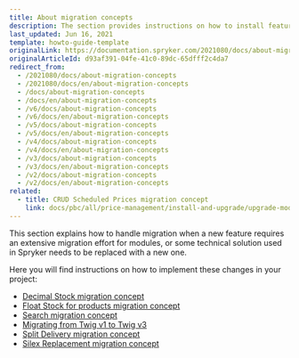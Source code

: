 ```yaml
---
title: About migration concepts
description: The section provides instructions on how to install features in your project- Split Delivery, Silex Replacement, CRUD Scheduled Prices,  and Decimal Stock.
last_updated: Jun 16, 2021
template: howto-guide-template
originalLink: https://documentation.spryker.com/2021080/docs/about-migration-concepts
originalArticleId: d93af391-04fe-41c0-89dc-65dfff2c4da7
redirect_from:
  - /2021080/docs/about-migration-concepts
  - /2021080/docs/en/about-migration-concepts
  - /docs/about-migration-concepts
  - /docs/en/about-migration-concepts
  - /v6/docs/about-migration-concepts
  - /v6/docs/en/about-migration-concepts
  - /v5/docs/about-migration-concepts
  - /v5/docs/en/about-migration-concepts
  - /v4/docs/about-migration-concepts
  - /v4/docs/en/about-migration-concepts
  - /v3/docs/about-migration-concepts
  - /v3/docs/en/about-migration-concepts
  - /v2/docs/about-migration-concepts
  - /v2/docs/en/about-migration-concepts
related:
  - title: CRUD Scheduled Prices migration concept
    link: docs/pbc/all/price-management/install-and-upgrade/upgrade-modules/upgrade-to-crud-scheduled-prices.html
---
```


This section explains how to handle migration when a new feature requires an extensive migration effort for modules, or some technical solution used in Spryker needs to be replaced with a new one.

Here you will find instructions on how to implement these changes in your project: 
* [Decimal Stock migration concept](/docs/scos/dev/migration-concepts/decimal-stock-migration-concept.html)
* [Float Stock for products migration concept](/docs/scos/dev/migration-concepts/float-stock-for-products-migration-concept.html)
* [Search migration concept](/docs/scos/dev/migration-concepts/search-migration-concept/search-migration-concept.html)
* [Migrating from Twig v1 to Twig v3](/docs/scos/dev/migration-concepts/migrating-from-twig-v1-to-twig-v3.html)
* [Split Delivery migration concept](/docs/scos/dev/migration-concepts/split-delivery-migration-concept.html)
* [Silex Replacement migration concept](/docs/scos/dev/migration-concepts/silex-replacement/silex-replacement.html)
